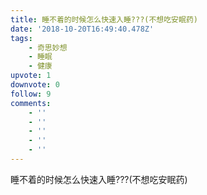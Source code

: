 ```yaml
---
title: 睡不着的时候怎么快速入睡???(不想吃安眠药)
date: '2018-10-20T16:49:40.478Z'
tags:
    - 奇思妙想
    - 睡眠
    - 健康
upvote: 1
downvote: 0
follow: 9
comments:
    - ''
    - ''
    - ''
    - ''
    - ''
---
```


睡不着的时候怎么快速入睡???(不想吃安眠药)
